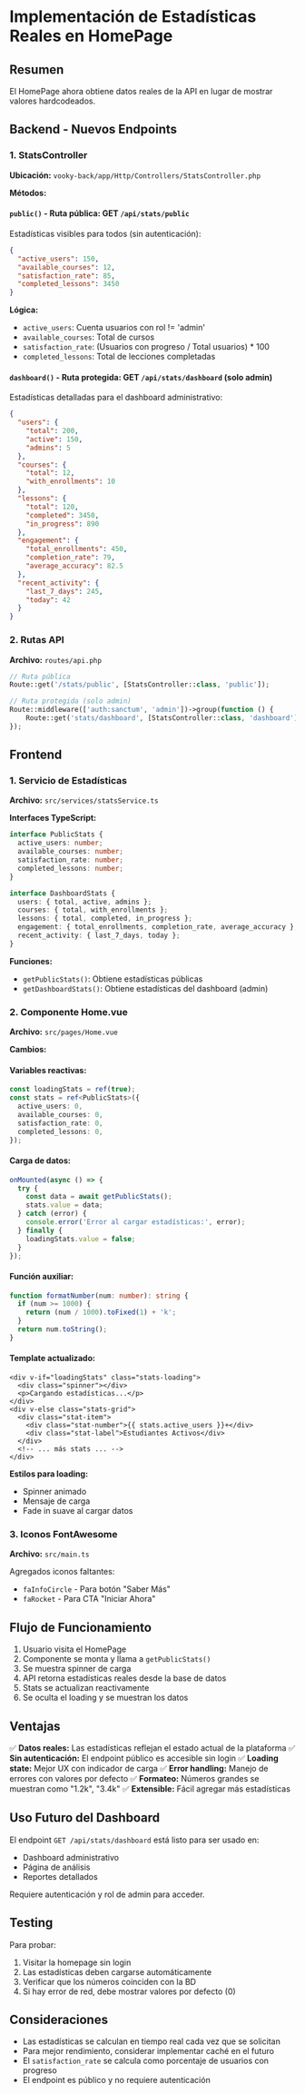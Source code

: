 # Implementación de Estadísticas Reales en HomePage

## Resumen
El HomePage ahora obtiene datos reales de la API en lugar de mostrar valores hardcodeados.

## Backend - Nuevos Endpoints

### 1. StatsController
**Ubicación:** `vooky-back/app/Http/Controllers/StatsController.php`

**Métodos:**

#### `public()` - Ruta pública: GET `/api/stats/public`
Estadísticas visibles para todos (sin autenticación):
```json
{
  "active_users": 150,
  "available_courses": 12,
  "satisfaction_rate": 85,
  "completed_lessons": 3450
}
```

**Lógica:**
- `active_users`: Cuenta usuarios con rol != 'admin'
- `available_courses`: Total de cursos
- `satisfaction_rate`: (Usuarios con progreso / Total usuarios) * 100
- `completed_lessons`: Total de lecciones completadas

#### `dashboard()` - Ruta protegida: GET `/api/stats/dashboard` (solo admin)
Estadísticas detalladas para el dashboard administrativo:
```json
{
  "users": {
    "total": 200,
    "active": 150,
    "admins": 5
  },
  "courses": {
    "total": 12,
    "with_enrollments": 10
  },
  "lessons": {
    "total": 120,
    "completed": 3450,
    "in_progress": 890
  },
  "engagement": {
    "total_enrollments": 450,
    "completion_rate": 79,
    "average_accuracy": 82.5
  },
  "recent_activity": {
    "last_7_days": 245,
    "today": 42
  }
}
```

### 2. Rutas API
**Archivo:** `routes/api.php`

```php
// Ruta pública
Route::get('/stats/public', [StatsController::class, 'public']);

// Ruta protegida (solo admin)
Route::middleware(['auth:sanctum', 'admin'])->group(function () {
    Route::get('stats/dashboard', [StatsController::class, 'dashboard']);
});
```

## Frontend

### 1. Servicio de Estadísticas
**Archivo:** `src/services/statsService.ts`

**Interfaces TypeScript:**
```typescript
interface PublicStats {
  active_users: number;
  available_courses: number;
  satisfaction_rate: number;
  completed_lessons: number;
}

interface DashboardStats {
  users: { total, active, admins };
  courses: { total, with_enrollments };
  lessons: { total, completed, in_progress };
  engagement: { total_enrollments, completion_rate, average_accuracy };
  recent_activity: { last_7_days, today };
}
```

**Funciones:**
- `getPublicStats()`: Obtiene estadísticas públicas
- `getDashboardStats()`: Obtiene estadísticas del dashboard (admin)

### 2. Componente Home.vue
**Archivo:** `src/pages/Home.vue`

**Cambios:**

#### Variables reactivas:
```typescript
const loadingStats = ref(true);
const stats = ref<PublicStats>({
  active_users: 0,
  available_courses: 0,
  satisfaction_rate: 0,
  completed_lessons: 0,
});
```

#### Carga de datos:
```typescript
onMounted(async () => {
  try {
    const data = await getPublicStats();
    stats.value = data;
  } catch (error) {
    console.error('Error al cargar estadísticas:', error);
  } finally {
    loadingStats.value = false;
  }
});
```

#### Función auxiliar:
```typescript
function formatNumber(num: number): string {
  if (num >= 1000) {
    return (num / 1000).toFixed(1) + 'k';
  }
  return num.toString();
}
```

#### Template actualizado:
```vue
<div v-if="loadingStats" class="stats-loading">
  <div class="spinner"></div>
  <p>Cargando estadísticas...</p>
</div>
<div v-else class="stats-grid">
  <div class="stat-item">
    <div class="stat-number">{{ stats.active_users }}+</div>
    <div class="stat-label">Estudiantes Activos</div>
  </div>
  <!-- ... más stats ... -->
</div>
```

**Estilos para loading:**
- Spinner animado
- Mensaje de carga
- Fade in suave al cargar datos

### 3. Iconos FontAwesome
**Archivo:** `src/main.ts`

Agregados iconos faltantes:
- `faInfoCircle` - Para botón "Saber Más"
- `faRocket` - Para CTA "Iniciar Ahora"

## Flujo de Funcionamiento

1. Usuario visita el HomePage
2. Componente se monta y llama a `getPublicStats()`
3. Se muestra spinner de carga
4. API retorna estadísticas reales desde la base de datos
5. Stats se actualizan reactivamente
6. Se oculta el loading y se muestran los datos

## Ventajas

✅ **Datos reales:** Las estadísticas reflejan el estado actual de la plataforma
✅ **Sin autenticación:** El endpoint público es accesible sin login
✅ **Loading state:** Mejor UX con indicador de carga
✅ **Error handling:** Manejo de errores con valores por defecto
✅ **Formateo:** Números grandes se muestran como "1.2k", "3.4k"
✅ **Extensible:** Fácil agregar más estadísticas

## Uso Futuro del Dashboard

El endpoint `GET /api/stats/dashboard` está listo para ser usado en:
- Dashboard administrativo
- Página de análisis
- Reportes detallados

Requiere autenticación y rol de admin para acceder.

## Testing

Para probar:
1. Visitar la homepage sin login
2. Las estadísticas deben cargarse automáticamente
3. Verificar que los números coinciden con la BD
4. Si hay error de red, debe mostrar valores por defecto (0)

## Consideraciones

- Las estadísticas se calculan en tiempo real cada vez que se solicitan
- Para mejor rendimiento, considerar implementar caché en el futuro
- El `satisfaction_rate` se calcula como porcentaje de usuarios con progreso
- El endpoint es público y no requiere autenticación
